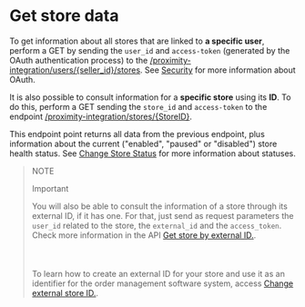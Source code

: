 # Get store data

To get information about all stores that are linked to **a specific user**, perform a GET by sending the `user_id` and `access-token` (generated by the OAuth authentication process) to the [/proximity-integration/users/{seller_id}/stores](/developers/en/reference/mp_delivery/_proximity-integration_users_seller_id_stores/get). See [Security](/developers/en/guides/security/oauth/introduction) for more information about OAuth.

It is also possible to consult information for a **specific store** using its **ID**. To do this, perform a GET sending the `store_id` and `access-token` to the endpoint [/proximity-integration/stores/{StoreID}](/developers/en/reference/mp_delivery/_proximity-integration_users_SellerID_stores_external_id_ExternalID/get).

This endpoint point returns all data from the previous endpoint, plus information about the current ("enabled", "paused" or "disabled") store health status. See [Change Store Status](/developers/en/docs/mp-delivery/store-management/change-store-status) for more information about statuses.

> NOTE
>
> Important
>
> You will also be able to consult the information of a store through its external ID, if it has one. For that, just send as request parameters the `user_id` related to the store, the `external_id` and the `access_token`. Check more information in the API [Get store by external ID.](/developers/pt/reference/mp_delivery/_proximity-integration_users_SellerID_stores_external_id_ExternalID/get).<br/></br>
> <br/></br>
> To learn how to create an external ID for your store and use it as an identifier for the order management software system, access [Change external store ID.](/developers/en/docs/mp-delivery/store-management/change-store-external-id).